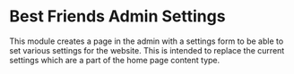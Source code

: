 # Best Friends Admin Settings

This module creates a page in the admin with a settings form to be able to 
set various settings for the website. This is intended to replace the 
current settings which are a part of the home page content type.